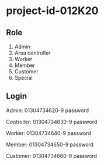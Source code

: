 # project-id-012K20

## Role 
1. Admin
2. Area controller
3. Worker
4. Member
5. Customer
6. Special


## Login
Admin:
01304734620-9
password

Controller:
01304734630-9
password

Worker:
01304734640-9
password

Member:
01304734650-9
password

Customer:
01304734660-9
password
